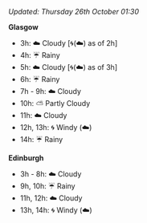 *Updated: Thursday 26th October 01:30*

**Glasgow**

* 3h: :cloud: Cloudy [:cyclone:(:cloud:) as of 2h]
* 4h: :umbrella: Rainy
* 5h: :cloud: Cloudy [:cyclone:(:cloud:) as of 3h]
* 6h: :umbrella: Rainy
* 7h - 9h: :cloud: Cloudy
* 10h: :partly_sunny: Partly Cloudy
* 11h: :cloud: Cloudy
* 12h, 13h: :cyclone: Windy (:cloud:)
* 14h: :umbrella: Rainy

**Edinburgh**

* 3h - 8h: :cloud: Cloudy
* 9h, 10h: :umbrella: Rainy
* 11h, 12h: :cloud: Cloudy
* 13h, 14h: :cyclone: Windy (:cloud:)
